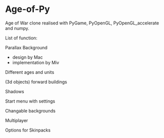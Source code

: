 # Age-of-Py
Age of War clone realised with PyGame, PyOpenGL, PyOpenGL_accelerate and numpy. 


List of function:

Parallax Background 
  - design by Mac
  - implementation by Miv

Different ages and units


(3d objects) forward buildings

Shadows

Start menu with settings

Changable backgrounds

Multiplayer

Options for Skinpacks

